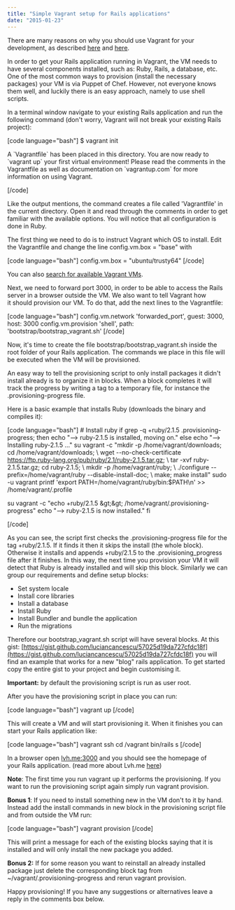 ```yaml
---
title: "Simple Vagrant setup for Rails applications"
date: "2015-01-23"
---
```


There are many reasons on why you should use Vagrant for your development, as described [here](https://docs.vagrantup.com/v2/why-vagrant) and [here](http://superuser.com/a/588334).

In order to get your Rails application running in Vagrant, the VM needs to have several components installed, such as: Ruby, Rails, a database, etc. One of the most common ways to provision (install the necessary packages) your VM is via Puppet of Chef. However, not everyone knows them well, and luckily there is an easy approach, namely to use shell scripts.

In a terminal window navigate to your existing Rails application and run the following command (don't worry, Vagrant will not break your existing Rails project):

\[code language="bash"\] $ vagrant init

A \`Vagrantfile\` has been placed in this directory. You are now ready to \`vagrant up\` your first virtual environment! Please read the comments in the Vagrantfile as well as documentation on \`vagrantup.com\` for more information on using Vagrant.

\[/code\]

Like the output mentions, the command creates a file called 'Vagrantfile' in the current directory. Open it and read through the comments in order to get familiar with the available options. You will notice that all configuration is done in Ruby.

The first thing we need to do is to instruct Vagrant which OS to install. Edit the Vagrantfile and change the line config.vm.box = "base" with

\[code language="bash"\] config.vm.box = "ubuntu/trusty64" \[/code\]

You can also [search for available Vagrant VMs](https://atlas.hashicorp.com/boxes/search?utf8=✓&sort=&provider=&q=ubuntu).

Next, we need to forward port 3000, in order to be able to access the Rails server in a browser outside the VM. We also want to tell Vagrant how it should provision our VM. To do that, add the next lines to the Vagrantfile:

\[code language="bash"\] config.vm.network 'forwarded\_port', guest: 3000, host: 3000 config.vm.provision 'shell', path: 'bootstrap/bootstrap\_vagrant.sh' \[/code\]

Now, it's time to create the file bootstrap/bootstrap\_vagrant.sh inside the root folder of your Rails application. The commands we place in this file will be executed when the VM will be provisioned.

An easy way to tell the provisioning script to only install packages it didn't install already is to organize it in blocks. When a block completes it will track the progress by writing a tag to a temporary file, for instance the .provisioning-progress file.

Here is a basic example that installs Ruby (downloads the binary and compiles it):

\[code language="bash"\] # Install ruby if grep -q +ruby/2.1.5 .provisioning-progress; then echo "--> ruby-2.1.5 is installed, moving on." else echo "--> Installing ruby-2.1.5 ..." su vagrant -c "mkdir -p /home/vagrant/downloads; cd /home/vagrant/downloads; \\ wget --no-check-certificate https://ftp.ruby-lang.org/pub/ruby/2.1/ruby-2.1.5.tar.gz; \\ tar -xvf ruby-2.1.5.tar.gz; cd ruby-2.1.5; \\ mkdir -p /home/vagrant/ruby; \\ ./configure --prefix=/home/vagrant/ruby --disable-install-doc; \\ make; make install" sudo -u vagrant printf 'export PATH=/home/vagrant/ruby/bin:$PATH\\n' >> /home/vagrant/.profile

su vagrant -c "echo +ruby/2.1.5 &amp;gt;&amp;gt; /home/vagrant/.provisioning-progress" echo "--> ruby-2.1.5 is now installed." fi

\[/code\]

As you can see, the script first checks the .provisioning-progress file for the tag +ruby/2.1.5. If it finds it then it skips the install (the whole block). Otherwise it installs and appends +ruby/2.1.5 to the .provisioning\_progress file after it finishes. In this way, the next time you provision your VM it will detect that Ruby is already installed and will skip this block. Similarly we can group our requirements and define setup blocks:

- Set system locale
- Install core libraries
- Install a database
- Install Ruby
- Install Bundler and bundle the application
- Run the migrations

Therefore our bootstrap\_vagrant.sh script will have several blocks. At this gist: [https://gist.github.com/luciancancescu/57025d19da727cfdc18f](https://gist.github.com/luciancancescu/57025d19da727cfdc18f) you will find an example that works for a new "blog" rails application. To get started copy the entire gist to your project and begin customising it.

**Important:** by default the provisioning script is run as user root.

After you have the provisioning script in place you can run:

\[code language="bash"\] vagrant up \[/code\]

This will create a VM and will start provisioning it. When it finishes you can start your Rails application like:

\[code language="bash"\] vagrant ssh cd /vagrant bin/rails s \[/code\]

In a browser open [lvh.me:3000](http://lvh.me:3000) and you should see the homepage of your Rails application. (read more about Lvh.me [here](https://coderwall.com/p/-neplg/use-lvh-me-for-local-subdomain-testing))

**Note**: The first time you run vagrant up it performs the provisioning. If you want to run the provisioning script again simply run vagrant provision.

**Bonus 1**: If you need to install something new in the VM don't to it by hand. Instead add the install commands in new block in the provisioning script file and from outside the VM run:

\[code language="bash"\] vagrant provision \[/code\]

This will print a message for each of the existing blocks saying that it is installed and will only install the new package you added.

**Bonus 2:** If for some reason you want to reinstall an already installed package just delete the corresponding block tag from ~/vagrant/.provisioning-progress and rerun vagrant provision.

Happy provisioning! If you have any suggestions or alternatives leave a reply in the comments box below.
